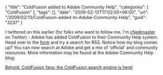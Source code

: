 {
	"title": "ColdFusion added to Adobe Community Help",
	"categories": [
		"ColdFusion"
	],
	"tags": [],
	"date": "2009-02-13T17:02:00+06:00",
	"url": "/2009/02/13/ColdFusion-added-to-Adobe-Community-Help",
	"guid": "3237"
}

I twittered on this earlier (for folks who want to follow me, I'm <a href="http://twitter.com/cfjedimaster">cfjedimaster</a> on Twitter) - Adobe has added ColdFusion to their Community Help system. Head over to the <a href="http://community.adobe.com/help/search.html?lbl=coldfusion_product_adobelr">form</a> and try a search for RSS. Notice how my blog comes up? You can now search at Adobe and get a mix of 'official' and community resources. More information may be found at the Adobe Community Help blog:

<a href="http://blogs.adobe.com/communityhelp/2009/01/behold_coldfusion_fans_the_col.html">Behold, ColdFusion fans: the ColdFusion search engine is here!</a>